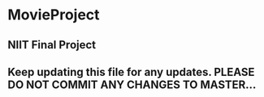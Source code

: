# MovieProject
NIIT Final Project
-------------------------------------------------------------------------------------
Keep updating this file for any updates.
<SUPER-IMPORTANT> PLEASE DO NOT COMMIT ANY CHANGES TO MASTER... </SUPER-IMPORTANT>
-------------------------------------------------------------------------------------

